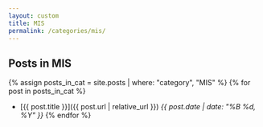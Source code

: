 ```yaml
---
layout: custom
title: MIS
permalink: /categories/mis/
---
```


## Posts in MIS

{% assign posts_in_cat = site.posts | where: "category", "MIS" %}
{% for post in posts_in_cat %}

- [{{ post.title }}]({{ post.url | relative_url }})
  _{{ post.date | date: "%B %d, %Y" }}_
{% endfor %}
